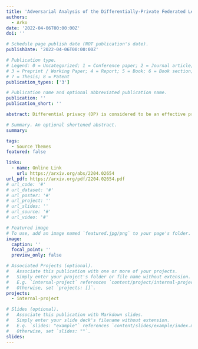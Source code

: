 ```yaml
---
title: 'Adversarial Analysis of the Differentially-Private Federated Learning in Cyber-Physical Critical Infrastructures'
authors:
  - Arko
date: '2022-04-06T00:00:00Z'
doi: ''

# Schedule page publish date (NOT publication's date).
publishDate: '2022-04-06T00:00:00Z'

# Publication type.
# Legend: 0 = Uncategorized; 1 = Conference paper; 2 = Journal article;
# 3 = Preprint / Working Paper; 4 = Report; 5 = Book; 6 = Book section;
# 7 = Thesis; 8 = Patent
publication_types: ['3']

# Publication name and optional abbreviated publication name.
publication: ''
publication_short: ''

abstract: Differential privacy (DP) is considered to be an effective privacy-preservation method to secure the promising distributed machine learning (ML) paradigm-federated learning (FL) from privacy attacks (e.g., membership inference attack). Nevertheless, while the DP mechanism greatly alleviates privacy concerns, recent studies have shown that it can be exploited to conduct security attacks (e.g., false data injection attacks). To address such attacks on FL-based applications in critical infrastructures, in this paper, we perform the first systematic study on the DP-exploited poisoning attacks from an adversarial point of view. We demonstrate that the DP method, despite providing a level of privacy guarantee, can effectively open a new poisoning attack vector for the adversary. Our theoretical analysis and empirical evaluation of a smart grid dataset show the FL performance degradation (sub-optimal model generation) scenario due to the differential noise-exploited selective model poisoning attacks. As a countermeasure, we propose a reinforcement learning-based differential privacy level selection (rDP) process. The rDP process utilizes the differential privacy parameters (privacy loss, information leakage probability, etc.) and the losses to intelligently generate an optimal privacy level for the nodes. The evaluation shows the accumulated reward and errors of the proposed technique converge to an optimal privacy policy.

# Summary. An optional shortened abstract.
summary: 

tags:
  - Source Themes
featured: false

links:
  - name: Online Link
    url: https://arxiv.org/abs/2204.02654
url_pdf: https://arxiv.org/pdf/2204.02654.pdf
# url_code: '#'
# url_dataset: '#'
# url_poster: '#'
# url_project: ''
# url_slides: ''
# url_source: '#'
# url_video: '#'

# Featured image
# To use, add an image named `featured.jpg/png` to your page's folder.
image:
  caption: ''
  focal_point: ''
  preview_only: false

# Associated Projects (optional).
#   Associate this publication with one or more of your projects.
#   Simply enter your project's folder or file name without extension.
#   E.g. `internal-project` references `content/project/internal-project/index.md`.
#   Otherwise, set `projects: []`.
projects:
  - internal-project

# Slides (optional).
#   Associate this publication with Markdown slides.
#   Simply enter your slide deck's filename without extension.
#   E.g. `slides: "example"` references `content/slides/example/index.md`.
#   Otherwise, set `slides: ""`.
slides:
---
```


<!-- Supplementary notes can be added here, including [code and math](https://wowchemy.com/docs/content/writing-markdown-latex/). -->
